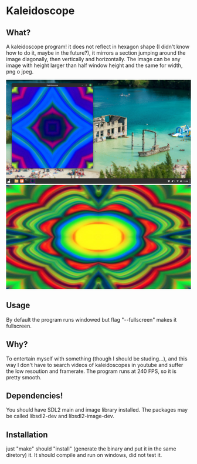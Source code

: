 # Kaleidoscope
## What?
A kaleidoscope program! it does not reflect in hexagon shape (I didn't know how to do it, maybe in the future?), it mirrors a section jumping around the image diagonally, then vertically and horizontally. The image can be any image with height larger than half window height and the same for width, png o jpeg.

![image1](./img/readme1.png)
![image2](./img/readme2.png)

## Usage
By default the program runs windowed but flag "--fullscreen" makes it fullscreen.

## Why?
To entertain myself with something (though I should be studing...), and this way I don't have to search videos of kaleidoscopes in youtube and suffer the low resoution and framerate. The program runs at 240 FPS, so it is pretty smooth.

## Dependencies!
You should have SDL2 main and image library installed. The packages may be called libsdl2-dev and libsdl2-image-dev.

## Installation
just "make" should "install" (generate the binary and put it in the same diretory) it. It should compile and run on windows, did not test it.

